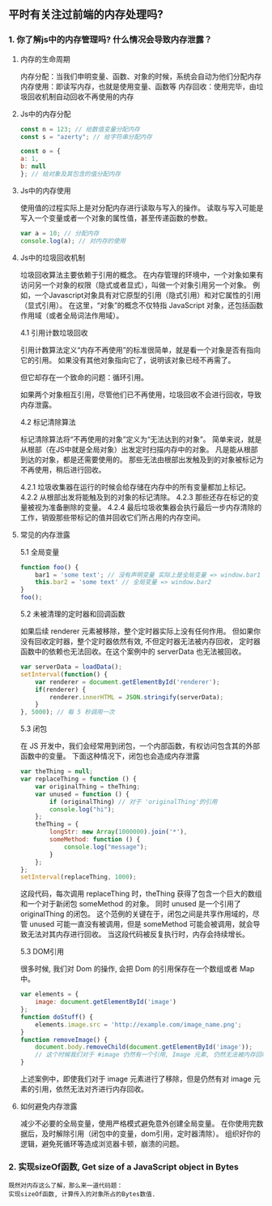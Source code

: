 ## 平时有关注过前端的内存处理吗? 

### 1. 你了解js中的内存管理吗? 什么情况会导致内存泄露？

1. 内存的生命周期

    内存分配：当我们申明变量、函数、对象的时候，系统会自动为他们分配内存
    内存使用：即读写内存，也就是使用变量、函数等
    内存回收：使用完毕，由垃圾回收机制自动回收不再使用的内存

2. Js中的内存分配

    ```js
    const n = 123; // 给数值变量分配内存
    const s = "azerty"; // 给字符串分配内存

    const o = {
    a: 1,
    b: null
    }; // 给对象及其包含的值分配内存

    ```

3. Js中的内存使用

    使用值的过程实际上是对分配内存进行读取与写入的操作。 读取与写入可能是写入一个变量或者一个对象的属性值，甚至传递函数的参数。

    ```js
    var a = 10; // 分配内存
    console.log(a); // 对内存的使用
    ```

4. Js中的垃圾回收机制

    垃圾回收算法主要依赖于引用的概念。
    在内存管理的环境中，一个对象如果有访问另一个对象的权限（隐式或者显式），叫做一个对象引用另一个对象。
    例如，一个Javascript对象具有对它原型的引用（隐式引用）和对它属性的引用（显式引用）。
    在这里，“对象”的概念不仅特指 JavaScript 对象，还包括函数作用域（或者全局词法作用域）。

    4.1 引用计数垃圾回收

    引用计数算法定义“内存不再使用”的标准很简单，就是看一个对象是否有指向它的引用。 如果没有其他对象指向它了，说明该对象已经不再需了。

    但它却存在一个致命的问题：循环引用。

    如果两个对象相互引用，尽管他们已不再使用，垃圾回收不会进行回收，导致内存泄露。

    4.2 标记清除算法

    标记清除算法将“不再使用的对象”定义为“无法达到的对象”。 简单来说，就是从根部（在JS中就是全局对象）出发定时扫描内存中的对象。 凡是能从根部到达的对象，都是还需要使用的。 那些无法由根部出发触及到的对象被标记为不再使用，稍后进行回收。

    4.2.1 垃圾收集器在运行的时候会给存储在内存中的所有变量都加上标记。
    4.2.2 从根部出发将能触及到的对象的标记清除。
    4.2.3 那些还存在标记的变量被视为准备删除的变量。
    4.2.4 最后垃圾收集器会执行最后一步内存清除的工作，销毁那些带标记的值并回收它们所占用的内存空间。

5. 常见的内存泄露

    5.1 全局变量

    ```js
    function foo() {
        bar1 = 'some text'; // 没有声明变量 实际上是全局变量 => window.bar1
        this.bar2 = 'some text' // 全局变量 => window.bar2
    }
    foo();
    ```

    5.2 未被清理的定时器和回调函数

    如果后续 renderer 元素被移除，整个定时器实际上没有任何作用。 但如果你没有回收定时器，整个定时器依然有效, 不但定时器无法被内存回收， 定时器函数中的依赖也无法回收。在这个案例中的 serverData 也无法被回收。

    ```js
    var serverData = loadData();
    setInterval(function() {
        var renderer = document.getElementById('renderer');
        if(renderer) {
            renderer.innerHTML = JSON.stringify(serverData);
        }
    }, 5000); // 每 5 秒调用一次

    ```

    5.3 闭包

    在 JS 开发中，我们会经常用到闭包，一个内部函数，有权访问包含其的外部函数中的变量。 下面这种情况下，闭包也会造成内存泄露
    ```js
    var theThing = null;
    var replaceThing = function () {
        var originalThing = theThing;
        var unused = function () {
            if (originalThing) // 对于 'originalThing'的引用
            console.log("hi");
        };
        theThing = {
            longStr: new Array(1000000).join('*'),
            someMethod: function () {
                console.log("message");
            }
        };
    };
    setInterval(replaceThing, 1000);
    ```
    这段代码，每次调用 replaceThing 时，theThing 获得了包含一个巨大的数组和一个对于新闭包 someMethod 的对象。 同时 unused 是一个引用了 originalThing 的闭包。
    这个范例的关键在于，闭包之间是共享作用域的，尽管 unused 可能一直没有被调用，但是 someMethod 可能会被调用，就会导致无法对其内存进行回收。 当这段代码被反复执行时，内存会持续增长。


    5.3 DOM引用

    很多时候, 我们对 Dom 的操作, 会把 Dom 的引用保存在一个数组或者 Map 中。

    ```js
    var elements = {
        image: document.getElementById('image')
    };
    function doStuff() {
        elements.image.src = 'http://example.com/image_name.png';
    }
    function removeImage() {
        document.body.removeChild(document.getElementById('image'));
        // 这个时候我们对于 #image 仍然有一个引用, Image 元素, 仍然无法被内存回收.
    }
    ```
    上述案例中，即使我们对于 image 元素进行了移除，但是仍然有对 image 元素的引用，依然无法对齐进行内存回收。

6. 如何避免内存泄露

    减少不必要的全局变量，使用严格模式避免意外创建全局变量。
    在你使用完数据后，及时解除引用（闭包中的变量，dom引用，定时器清除）。
    组织好你的逻辑，避免死循环等造成浏览器卡顿，崩溃的问题。

### 2. 实现sizeOf函数, Get size of a JavaScript object in Bytes

    既然对内存这么了解，那么来一道代码题：
    实现sizeOf函数, 计算传入的对象所占的Bytes数值. 